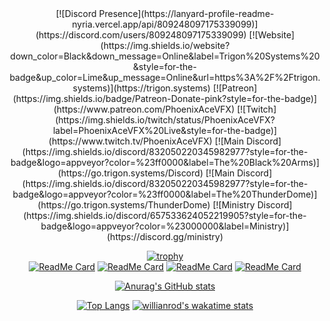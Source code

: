 <div align='center'>
[![Discord Presence](https://lanyard-profile-readme-nyria.vercel.app/api/809248097175339099)](https://discord.com/users/809248097175339099)  
[![Website](https://img.shields.io/website?down_color=Black&down_message=Online&label=Trigon%20Systems%20&style=for-the-badge&up_color=Lime&up_message=Online&url=https%3A%2F%2Ftrigon.systems)](https://trigon.systems)
[![Patreon](https://img.shields.io/badge/Patreon-Donate-pink?style=for-the-badge)](https://www.patreon.com/PhoenixAceVFX)
[![Twitch](https://img.shields.io/twitch/status/PhoenixAceVFX?label=PhoenixAceVFX%20Live&style=for-the-badge)](https://www.twitch.tv/PhoenixAceVFX)  
[![Main Discord](https://img.shields.io/discord/832050220345982977?style=for-the-badge&logo=appveyor?color=%23ff0000&label=The%20Black%20Arms)](https://go.trigon.systems/Discord)
[![Main Discord](https://img.shields.io/discord/832050220345982977?style=for-the-badge&logo=appveyor?color=%23ff0000&label=The%20ThunderDome)](https://go.trigon.systems/ThunderDome)
[![Ministry Discord](https://img.shields.io/discord/657533624052219905?style=for-the-badge&logo=appveyor?color=%23000000&label=Ministry)](https://discord.gg/ministry)  

[![trophy](https://github-profile-trophy.vercel.app/?username=PhoenixAceVFX&theme=onedark)](https://github.com/ryo-ma/github-profile-trophy)  
[![ReadMe Card](https://github-readme-stats.vercel.app/api/pin/?username=PhoenixAceVFX&repo=Phoenix-Vizan&theme=dark)](https://github.com/PhoenixAceVFX/Phoenix-Vizan)
[![ReadMe Card](https://github-readme-stats.vercel.app/api/pin/?username=PhoenixAceVFX&repo=Aroma-White&theme=dark)](https://github.com/PhoenixAceVFX/Aroma-White)
[![ReadMe Card](https://github-readme-stats.vercel.app/api/pin/?username=PhoenixAceVFX&repo=Roblox-Scripts&theme=dark)](https://github.com/PhoenixAceVFX/Roblox-Scripts)
[![ReadMe Card](https://github-readme-stats.vercel.app/api/pin/?username=PhoenixAceVFX&repo=Recursive-Git-Pull-Script&theme=dark)](https://github.com/PhoenixAceVFX/Recursive-Git-Pull-Script)
  

[![Anurag's GitHub stats](https://github-readme-stats.vercel.app/api?username=PhoenixAceVFX&count_private=true&orgs=The-Black-Arms&show_icons=true&theme=chartreuse-dark)](https://github.com/anuraghazra/github-readme-stats)

[![Top Langs](https://github-readme-stats.vercel.app/api/top-langs/?username=PhoenixAceVFX&count_private=true&orgs=The-Black-Arms&theme=chartreuse-dark&langs_count=8)](https://github.com/anuraghazra/github-readme-stats)
[![willianrod's wakatime stats](https://github-readme-stats.vercel.app/api/wakatime?username=phoenix&theme=chartreuse-dark&)](https://github.com/anuraghazra/github-readme-stats)

</div>

